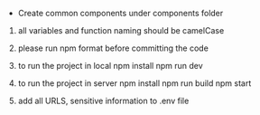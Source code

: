 - Create common components under components folder

1. all variables and function naming should be camelCase
2. please run npm format before committing the code
3. to run the project in local
   npm install
   npm run dev

4. to run the project in server
   npm install
   npm run build
   npm start

5. add all URLS, sensitive information to .env file
